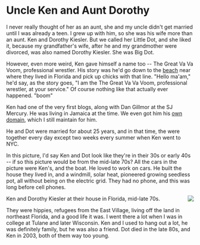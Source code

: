 # Uncle Ken and Aunt Dorothy
I never really thought of her as an aunt, she and my uncle didn't get married until I was already a teen. I grew up with him, so she was his wife more than an aunt. Ken and Dorothy Kiesler. But we called her Little Dot, and she liked it, because my grandfather's wife, after he and my grandmother were divorced, was also named Dorothy Kiesler. She was Big Dot. 

However, even more weird, Ken gave himself a name too -- The Great Va Va Voom, professional wrestler. His story was he'd go down to the <a href="https://www.yelp.com/biz/crescent-beach-st-augustine-2">beach</a> near where they lived in Florida and pick up chicks with that line. "Hello ma'am," he'd say, as the story goes, "I am the The Great Va Va Voom, professional wrestler, at your service." Of course nothing like that actually ever happened. "boom"

Ken had one of the very first blogs, along with Dan Gillmor at the SJ Mercury. He was living in Jamaica at the time. We even got him his <a href="http://www.greatvavavoom.com/">own domain</a>, which I still maintain for him. 

He and Dot were married for about 25 years, and in that time, the were together every day except two weeks every summer when Ken went to NYC. 

In this picture, I'd say Ken and Dot look like they're in their 30s or early 40s -- if so this picture would be from the mid-late 70s? All the cars in the picture were Ken's, and the boat. He loved to work on cars. He built the house they lived in, and a windmill, solar heat, pioneered growing seedless pot, all without being on the electric grid. They had no phone, and this was long before cell phones. 

<img src="http://scripting.com/images/2020/04/28/kenAndDorothyKiesler.png" border="0" align="right">Ken and Dorothy Kiesler at their house in Florida, mid-late 70s.

They were hippies, refugees from the East Village, living off the land in northeast Florida, and a good life it was. I went there a lot when I was in college at Tulane and later Wisconsin. Ken and I used to hang out a lot, he was definitely family, but he was also a friend. Dot died in the late 80s, and Ken in 2003, both of them way too young.


